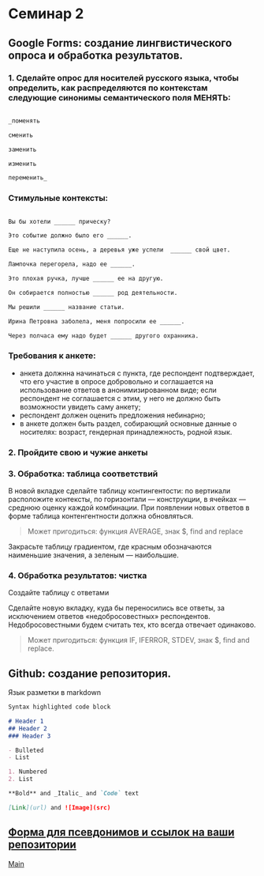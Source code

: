 # Семинар 2

## Google Forms: создание лингвистического опроса и обработка результатов.

### 1. Сделайте опрос для носителей русского языка, чтобы определить, как распределяются по контекстам следующие синонимы семантического поля МЕНЯТЬ:

```markdown

_поменять

сменить

заменить

изменить

переменить_

```
### Стимульные контексты:

```markdown

Вы бы хотели ______ прическу?

Это событие должно было его ______.

Еще не наступила осень, а деревья уже успели  ______ свой цвет.

Лампочка перегорела, надо ее ______.

Это плохая ручка, лучше ______ ее на другую.

Он собирается полностью ______ род деятельности.

Мы решили ______ название статьи.

Ирина Петровна заболела, меня попросили ее ______.

Через полчаса ему надо будет ______ другого охранника.

```

### Требования к анкете:

- анкета должнна начинаться с пункта, где респондент подтверждает, что его участие в опросе добровольно и соглашается на использование ответов в анонимизированном виде; если респондент не соглашается с этим, у него не должно быть возможности увидеть саму анкету;
- респондент должен оценить предложения небинарно;
- в анкете должен быть раздел, собирающий основные данные о носителях: возраст, гендерная принадлежность, родной язык.

### 2. Пройдите свою и чужие анкеты

### 3. Обработка: таблица соответствий

В новой вкладке сделайте таблицу контингентости: по вертикали расположите контексты, по горизонтали — конструкции, в ячейках — среднюю оценку каждой комбинации. При появлении новых ответов в форме таблица контенгентности должна обновляться.

>Может пригодиться: функция AVERAGE, знак $, find and replace

Закрасьте таблицу градиентом, где красным обозначаются наименьшие значения, а зеленым — наибольшие.

### 4. Обработка результатов: чистка

Создайте таблицу с ответами

Сделайте новую вкладку, куда бы переносились все ответы, за исключением ответов «недобросовестных» респондентов. Недобросовестными будем считать тех, кто всегда отвечает одинаково.

> Может пригодиться: функция IF, IFERROR, STDEV, знак $, find and replace.


## Github: создание репозитория.

Язык разметки в markdown

```markdown
Syntax highlighted code block

# Header 1
## Header 2
### Header 3

- Bulleted
- List

1. Numbered
2. List

**Bold** and _Italic_ and `Code` text

[Link](url) and ![Image](src)
```

## [Форма для псевдонимов и ссылок на ваши репозитории](https://docs.google.com/forms/d/e/1FAIpQLSdKpcP6VAH9k1wKakpCwRrhHKbHmpIwXQdY5rO2ypvQkZ9z4w/viewform?usp=sf_link)

[Main](polyatomson.github.io/kili_ethiopia/)
